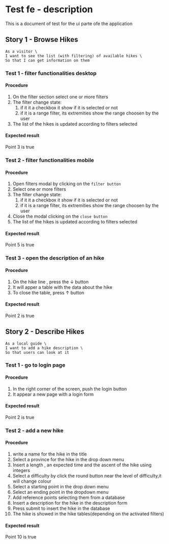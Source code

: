 # Test fe - description

This is a document of test for the ui parte ofe the application

## Story 1 - Browse Hikes

```
As a visitor \
I want to see the list (with filtering) of available hikes \
So that I can get information on them
```

### Test 1 - filter functionalities desktop

#### Procedure

1. On the filter section select one or more filters
2. The filter change state:
   1. if it it a checkbox it show if it is selected or not
   2. if it is a range filter, its extremities show the range choosen by the user
3. The list of the hikes is updated according to filters selected

#### Expected result

Point 3 is true

### Test 2 - filter functionalities mobile

#### Procedure

1. Open filters modal by clicking on the `filter button`
2. Select one or more filters
3. The filter change state:
   1. if it it a checkbox it show if it is selected or not
   2. if it is a range filter, its extremities show the range choosen by the user
4. Close the modal clicking on the `close button`
5. The list of the hikes is updated according to filters selected

#### Expected result

Point 5 is true

### Test 3 - open the description of an hike

#### Procedure

1. On the hike line , press the ↓ button
2. It will apper a table with the data about the hike
3. To close the table, press ↑ button

#### Expected result

Point 2 is true

## Story 2 - Describe Hikes

```
As a local guide \
I want to add a hike description \
So that users can look at it
```

### Test 1 - go to login page

#### Procedure

1. In the right corner of the screen, push the login button
2. It appear a new page with a login form

#### Expected result

Point 2 is true

### Test 2 - add a new hike

#### Procedure

1. write a name for the hike in the title
2. Select a province for the hike in the drop down menu
3. Insert a length , an expected time and the ascent of the hike using integers
4. Select a difficulty by click the round button near the level of difficulty,it will change colour
5. Select a starting point in the drop down menu
6. Select an ending point in the dropdown menu
7. Add reference points selecting them from a database
8. Insert a description for the hike in the description form
9. Press submit to insert the hike in the database
10. The hike is showed in the hike tables(depending on the activated filters)

#### Expected result

Point 10 is true
